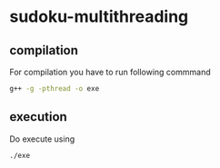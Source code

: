 # sudoku-multithreading

## compilation
For compilation you have to run following commmand
```bash
g++ -g -pthread -o exe
```

## execution
Do execute using
```bash
./exe
```
